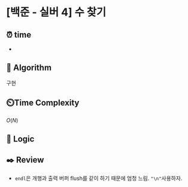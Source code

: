 # [백준 - 실버 4] 수 찾기

## ⏰  **time**
-

## :pushpin: **Algorithm**
구현

## ⏲️**Time Complexity**
$O(N)$

## :round_pushpin: **Logic**

## :black_nib: **Review**
- `endl`은 개행과 출력 버퍼 flush를 같이 하기 때문에 엄청 느림. `"\n"`사용하자.
